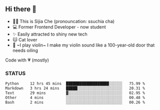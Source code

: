## Hi there 👋

- 🙋‍♀️ This is Sijia Che (pronouncation: ssuchia cha)
- 💻 Former Frontend Developer - now student
- ✨ Easily attracted to shiny new tech
- 🐱 Cat lover
- 🌟 ~I play violin~ I make my violin sound like a 100-year-old door that needs oiling

Code with 💗 (mostly)

### STATUS
<!--START_SECTION:waka-->

```txt
Python     12 hrs 45 mins  ███████████████████░░░░░░   75.99 %
Markdown   3 hrs 24 mins   █████░░░░░░░░░░░░░░░░░░░░   20.31 %
Text       29 mins         ▓░░░░░░░░░░░░░░░░░░░░░░░░   02.95 %
Other      4 mins          ░░░░░░░░░░░░░░░░░░░░░░░░░   00.48 %
Bash       2 mins          ░░░░░░░░░░░░░░░░░░░░░░░░░   00.26 %
```

<!--END_SECTION:waka-->
